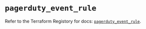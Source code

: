 # `pagerduty_event_rule`

Refer to the Terraform Registory for docs: [`pagerduty_event_rule`](https://registry.terraform.io/providers/pagerduty/pagerduty/2.16.0/docs/resources/event_rule).
